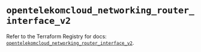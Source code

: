 # `opentelekomcloud_networking_router_interface_v2`

Refer to the Terraform Registry for docs: [`opentelekomcloud_networking_router_interface_v2`](https://registry.terraform.io/providers/opentelekomcloud/opentelekomcloud/1.36.31/docs/resources/networking_router_interface_v2).
